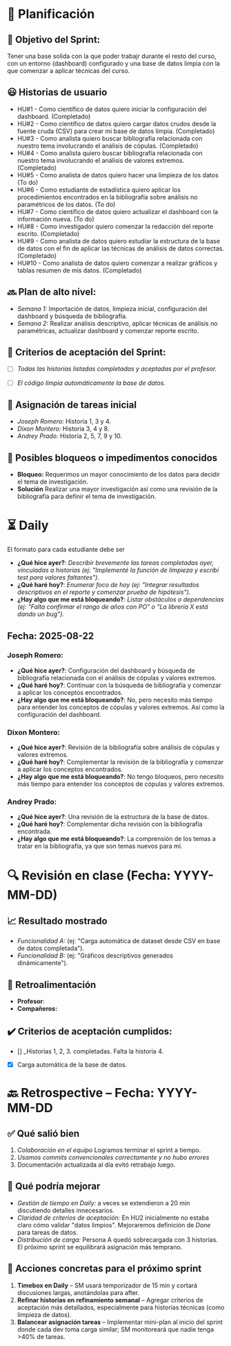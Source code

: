 # 📆  Planificación

## 🎯  Objetivo del Sprint:

Tener una base solida con la que poder trabajr durante el resto del curso, con un entorno (dashboard) configurado y una base de datos limpia con la que comenzar a aplicar técnicas del curso.

## 😃  Historias de usuario

- HU#1 - Como científico de datos quiero iniciar la configuración del dashboard. (Completado)
- HU#2 - Como científico de datos quiero cargar datos crudos desde la fuente cruda (CSV) para crear mi base de datos limpia. (Completado)
- HU#3 - Como analista quiero buscar bibliografía relacionada con nuestro tema involucrando el análisis de cópulas. (Completado)
- HU#4 - Como analista quiero buscar bibliografía relacionada con nuestro tema involucrando el análisis de valores extremos. (Completado)
- HU#5 - Como analista de datos quiero hacer una limpieza de los datos (To do)
- HU#6 - Como estudiante de estadística quiero aplicar los procedimientos encontrados en la bibliografía sobre análisis no paramétricos de los datos. (To do)
- HU#7 - Como científico de datos quiero actualizar el dashboard con la información nueva. (To do)
- HU#8 - Como investigador quiero comenzar la redacción del reporte escrito. (Completado)
- HU#9 - Como analista de datos quiero estudiar la estructura de la base de datos con el fin de aplicar las técnicas de análisis de datos correctas. (Completado)
- HU#10 - Como analista de datos quiero comenzar a realizar gráficos y tablas resumen de mis datos. (Completado)

## 🔜  Plan de alto nivel:
- *Semana 1:* Importación de datos, limpieza inicial, configuración del dashboard y búsqueda de bibliografía.
- *Semana 2:* Realizar análisis descriptivo, aplicar técnicas de análisis no paramétricas, actualizar dashboard y comenzar reporte escrito.


## 🥇  Criterios de aceptación del Sprint:
- [ ] _Todas las historias listadas completadas y aceptadas por el profesor._
- [ ] _El código limpia automáticamente la base de datos._


## 📌  Asignación de tareas inicial
- *Joseph Romero:* Historia 1, 3 y 4.
- *Dixon Montero:* Historia 3, 4 y 8.
- *Andrey Prado:* Historia 2, 5, 7, 9 y 10. 

## 🚫 Posibles bloqueos o impedimentos conocidos

- **Bloqueo:** Requerimos un mayor conocimiento de los datos para decidir el tema de investigación.
- **Solución** Realizar una mayor investigación así como una revisión de la bibliografía para definir el tema de investigación.


# ⏳  Daily

El formato para cada estudiante debe ser

- **¿Qué hice ayer?**: _Describir brevemente las tareas completadas ayer, vinculadas a historias (ej: "Implementé la función de limpieza y escribí test para valores faltantes")._
- **¿Qué haré hoy?**: _Enumerar foco de hoy (ej: "Integrar resultados descriptivos en el reporte y comenzar prueba de hipótesis")._
- **¿Hay algo que me está bloqueando?**: _Listar obstáculos o dependencias (ej: "Falta confirmar el rango de años con PO" o "La librería X está dando un bug")._



##  Fecha: 2025-08-22

### Joseph Romero:
- **¿Qué hice ayer?**: Configuración del dashboard y búsqueda de bibliografía relacionada con el análisis de cópulas y valores extremos.
- **¿Qué haré hoy?**: Continuar con la búsqueda de bibliografía y comenzar a aplicar los conceptos encontrados.
- **¿Hay algo que me está bloqueando?**: No, pero necesito más tiempo para entender los conceptos de cópulas y valores extremos. Así como la configuración del dashboard.

### Dixon Montero:
- **¿Qué hice ayer?**: Revisión de la bibliografía sobre análisis de cópulas y valores extremos.
- **¿Qué haré hoy?**: Complementar la revisión de la bibliografía y comenzar a aplicar los conceptos encontrados.
- **¿Hay algo que me está bloqueando?**: No tengo bloqueos, pero necesito más tiempo para entender los conceptos de cópulas y valores extremos.

### Andrey Prado:
- **¿Qué hice ayer?**: Una revisión de la estructura de la base de datos.
- **¿Qué haré hoy?**: Complementar dicha revisión con la bibliografía encontrada.
- **¿Hay algo que me está bloqueando?**: La comprensión de los temas a tratar en la bibliografía, ya que son temas nuevos para mí.



# 🔍   Revisión en clase (Fecha: YYYY-MM-DD)



## 📈  Resultado mostrado

- *Funcionalidad A:* (ej: "Carga automática de dataset desde CSV en base de datos completada").
- *Funcionalidad B:* (ej: "Gráficos descriptivos generados dinámicamente").


## :arrows_counterclockwise:  Retroalimentación

- **Profesor**:
- **Compañeros:**


## ✔️  Criterios de aceptación cumplidos:
- [] _Historias 1, 2, 3. completadas. Falta la historia 4.
- [x] Carga automática de la base de datos.


# 🔙  Retrospective – Fecha: YYYY-MM-DD

## :white_check_mark: Qué salió bien
1.  _Colaboración en el equipo_ Logramos terminar el sprint a tiempo.
1.  _Usamos commits convencionales correctamente y no hubo errores_
1.  Documentación actualizada al día evitó retrabajo luego.



## :no_good: Qué podría mejorar

- _Gestión de tiempo en Daily:_ a veces se extendieron a 20 min discutiendo detalles innecesarios.
- _Claridad de criterios de aceptación:_ En HU2 inicialmente no estaba claro cómo validar "datos limpios". Mejoraremos definición de *Done* para tareas de datos.
- _Distribución de carga:_ Persona A quedó sobrecargada con 3 historias. El próximo sprint se equilibrará asignación más temprano.


## :pencil: Acciones concretas  para el próximo sprint
1. **Timebox en Daily** – SM usará temporizador de 15 min y cortará discusiones largas, anotándolas para after.
2. **Refinar historias en refinamiento semanal** – Agregar criterios de aceptación más detallados, especialmente para historias técnicas (como limpieza de datos).
3. **Balancear asignación tareas** – Implementar mini-plan al inicio del sprint donde cada dev toma carga similar; SM monitoreará que nadie tenga >40% de tareas.
